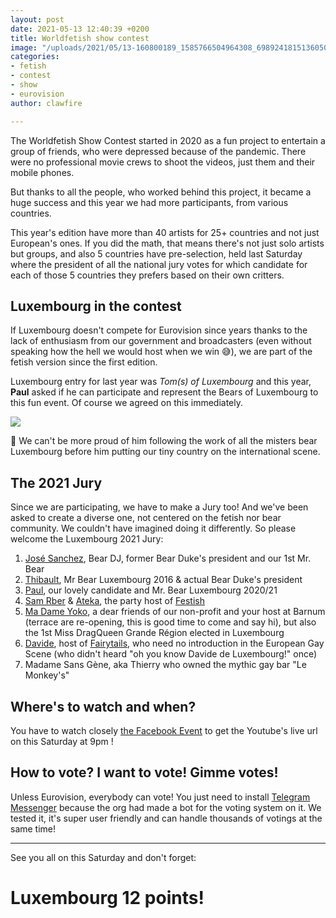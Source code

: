 ```yaml
---
layout: post
date: 2021-05-13 12:40:39 +0200
title: Worldfetish show contest
image: "/uploads/2021/05/13-160800189_1585766504964308_6989241815136050473_n.jpg"
categories:
- fetish
- contest
- show
- eurovision
author: clawfire

---
```

The Worldfetish Show Contest started in 2020 as a fun project to entertain a group of friends, who were depressed because of the pandemic. There were no professional movie crews to shoot the videos, just them and their mobile phones. 

But thanks to all the people, who worked behind this project, it became a huge success and this year we had more participants, from various countries. 

This year's edition have more than 40 artists for 25+ countries and not just European's ones. If you did the math, that means there's not just solo artists but groups, and also 5 countries have pre-selection, held last Saturday where the president of all the national jury votes for which candidate for each of those 5 countries they prefers based on their own critters. 

## Luxembourg in the contest

If Luxembourg doesn't compete for Eurovision since years thanks to the lack of enthusiasm from our government and broadcasters (even without speaking how the hell we would host when we win 😅), we are part of the fetish version since the first edition.

Luxembourg entry for last year was _Tom(s) of Luxembourg_ and this year, **Paul** asked if he can participate and represent the Bears of Luxembourg to this fun event. Of course we agreed on this immediately. 

![](/uploads/2021/05/13-184527555_1623225791218379_868940944998998917_n.jpg)

🥰 We can't be more proud of him following the work of all the misters bear Luxembourg before him putting our tiny country on the international scene. 

## The 2021 Jury

Since we are participating, we have to make a Jury too! And we've been asked to create a diverse one, not centered on the fetish nor bear community. We couldn't have imagined doing it differently. So please welcome the Luxembourg 2021 Jury: 

1. [José Sanchez](https://bandsintown.com/a/15393828 "José Sanchez on BandsInTown"), Bear DJ, former Bear Duke's president and our 1st Mr. Bear
2. [Thibault](https://www.facebook.com/mr.bear.luxembourg.2016 "Mr Bear Luxembourg 2016 on Facebook"), Mr Bear Luxembourg 2016 & actual Bear Duke's president
3. [Paul](https://www.facebook.com/paul.feitler "Paul on Facebook"), our lovely candidate and Mr. Bear Luxembourg 2020/21
4. [Sam Rber](https://www.facebook.com/RberSam "Sam on Facebook") & [Ateka](https://www.facebook.com/MaxAteka "Ateka on Facebook"), the party host of [Festish](http://festish.fr "Fetish Grand Est")
5. [Ma Dame Yoko](https://www.facebook.com/madameyokobarnum "Ma Dame Yoko"), a dear friends of our non-profit and your host at Barnum (terrace are re-opening, this is good time to come and say hi), but also the 1st Miss DragQueen Grande Région elected in Luxembourg
6. [Davide](https://www.facebook.com/davidedasilva "Davide on Facebook"), host of [Fairytails](http://www.fairytails.lu "Fairytails gay party Luxembourg"), who need no introduction in the European Gay Scene (who didn't heard "oh you know Davide de Luxembourg!" once)
7. Madame Sans Gène, aka Thierry who owned the mythic gay bar "Le Monkey's" 

## Where's to watch and when?

You have to watch closely [the Facebook Event](https://www.facebook.com/events/823680521556188?active_tab=about "Checkout the event on Facebook") to get the Youtube's live url on this Saturday at 9pm !

## How to vote? I want to vote! Gimme votes!

Unless Eurovision, everybody can vote! You just need to install [Telegram Messenger]() because the org had made a bot for the voting system on it. We tested it, it's super user friendly and can handle thousands of votings at the same time! 

***

See you all on this Saturday and don't forget:

# Luxembourg 12 points! 